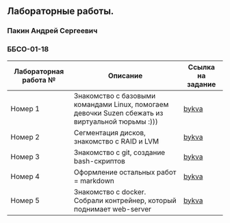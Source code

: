 ## Лабораторные работы.
### Пакин Андрей Сергеевич  
### ББСО-01-18  
|Лабораторная работа №| Описание | Ссылка на задание |
|---------------------|----------|-------------------|
| Номер 1| Знакомство с базовыми командами Linux, помогаем девочки Suzen сбежать из виртуальной тюрьмы :)))| [bykva](https://github.com/bykvaadm/OS/tree/master/admin/lab1)|
| Номер 2| Сегментация дисков, знакомство с RAID и LVM | [bykva](https://github.com/bykvaadm/OS/tree/master/admin/lab2)|
| Номер 3| Знакомство с git, создание bash-скриптов | [bykva](https://github.com/bykvaadm/OS/tree/master/admin/lab3)| |
| Номер 4| Оформление остальных работ = markdown | [bykva](https://github.com/bykvaadm/OS/tree/master/admin/lab4)|
| Номер 5| Знакомство с docker. Cобрали контрейнер, который поднимает web-server| [bykva](https://github.com/bykvaadm/OS/tree/master/devops/docker/lab1)|
